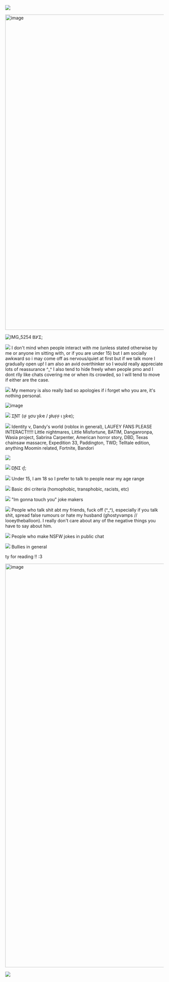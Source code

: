 ![](https://komarev.com/ghpvc/?username=noottheneut&style=plastic&color=8c0000&label=🌹)


<img width="1582" height="1000" alt="image" src="https://github.com/user-attachments/assets/c4deb609-e2c9-476e-8468-024c73febffb" />

![IMG_5254](https://github.com/user-attachments/assets/8e241b37-c1a3-4385-8fba-32eafcd50f77)
ᏴᎩᏆ;

![](https://github.com/user-attachments/assets/a97b3b3e-9b93-4146-a722-f11b5a5f66c2) I don't mind when people interact with me  (unless stated otherwise by me or anyone im sitting with, or if you are under 15) but I am socially awkward so i may come off as nervous/quiet at first but if we talk more I gradually open up! I am also an avid overthinker so I would really appreciate lots of reassurance ^_^ I also tend to hide freely when people pmo and I dont rlly like chats covering me or when its crowded, so I will tend to move if either are the case. 

![](https://github.com/user-attachments/assets/a97b3b3e-9b93-4146-a722-f11b5a5f66c2) My memory is also really bad so apologies if i forget who you are, it's nothing personal.

![image](https://github.com/user-attachments/assets/2d1a9c68-acbe-40f3-8b2c-5696847a5062)

![](https://github.com/user-attachments/assets/4c50833b-9a39-44a8-8b65-9e9e0388665a) ᏆƝᎢ (ιϝ ყσυ ʅιƙҽ / ʂƚυϝϝ ι ʅιƙҽ);

![](https://github.com/user-attachments/assets/8a83a210-2c27-4322-a650-6d9eb188594d) Identity v, Dandy's world (roblox in general), LAUFEY FANS PLEASE INTERACT!!!!! Little nightmares, Little Misfortune, BATIM, Danganronpa, Wasia project, Sabrina Carpenter, American horror story, DBD, Texas chainsaw massacre, Expedition 33, Paddington, TWD; Telltale edition, anything Moomin related, Fortnite,  Bandori

![](https://github.com/user-attachments/assets/2d1a9c68-acbe-40f3-8b2c-5696847a5062)

![](https://github.com/user-attachments/assets/77faceac-1762-4518-9fee-e4bb6f598cd1)
 ᎠƝᏆ เƒ;


![](https://github.com/user-attachments/assets/d1b4ebd9-050c-4e74-8001-005ebfbe6803) Under 15, I am 18 so I prefer to talk to people near my age range


![](https://github.com/user-attachments/assets/d1b4ebd9-050c-4e74-8001-005ebfbe6803) Basic dni criteria (homophobic, transphobic, racists, etc)


![](https://github.com/user-attachments/assets/d1b4ebd9-050c-4e74-8001-005ebfbe6803) "Im gonna touch you" joke makers

![](https://github.com/user-attachments/assets/d1b4ebd9-050c-4e74-8001-005ebfbe6803) People who talk shit abt my friends, fuck off (^_^), especially if you talk shit, spread false rumours or hate my husband (ghostyvamps // looeytheballoon). I really don't care about any of the negative things you have to say about him.


![](https://github.com/user-attachments/assets/d1b4ebd9-050c-4e74-8001-005ebfbe6803) People who make NSFW jokes in public chat


![](https://github.com/user-attachments/assets/d1b4ebd9-050c-4e74-8001-005ebfbe6803) Bullies in general

ty for reading !! :3 

<img width="1280" height="1280" alt="image" src="https://github.com/user-attachments/assets/d9f810d0-73b8-4170-b4d0-e6137a12307c" />

![](https://github.com/user-attachments/assets/b5666ab3-ebe9-4af0-8405-7571b3c45060)



